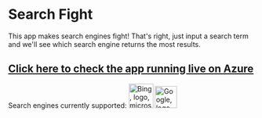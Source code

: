 <h1>Search Fight</h1>

<p>
  This app makes search engines fight! That's right, just input a search term  and we'll see
  which search engine returns the most results.
</p>
<h2><a href="https://searchfightspa20200529024247.azurewebsites.net/">Click here to check the app running live on Azure</a></h2>
<div>
  <p>Search engines currently supported:
  <img width="50" height="50" src="https://cdn0.iconfinder.com/data/icons/free-social-media-set/24/bing-512.png" alt="Bing, logo, microsoft, search, search engine icon"/>
  <img width="45" height="45" src="https://cdn.worldvectorlogo.com/logos/google-icon.svg" alt="Google, logo, search engine icon"/>
  </p>
</div>
